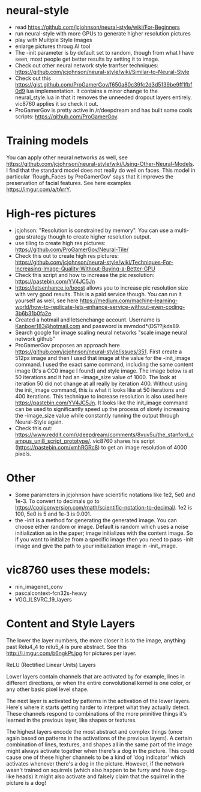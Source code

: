 # neural-style

- read https://github.com/jcjohnson/neural-style/wiki/For-Beginners
- run neural-style with more GPUs to generate higher resolution pictures
- play with Multiple Style Images
- enlarge pictures throug AI tool
- The -init parameter is by default set to random, though from what I have seen, most people get better results by setting it to image.
- Check out other neural network style tranfser techniques: https://github.com/jcjohnson/neural-style/wiki/Similar-to-Neural-Style
- Check out this https://gist.github.com/ProGamerGov/f650a80c39fc2d3d5139be9ff1fbf0d9 lua implementation. It contains a minor change to the neural_style.lua in that it removes the unneeded dropout layers entirely. vic8760 applies it so check it out.
- ProGamerGov is pretty active in /r/deepdream and has built some cools scripts: https://github.com/ProGamerGov.

# Training models
You can apply other neural networks as well, see https://github.com/jcjohnson/neural-style/wiki/Using-Other-Neural-Models. I find that the standard model does not really do well on faces. This model in particular 'Rough_Faces by ProGamerGov' says that it improves the preservation of facial features. See here examples https://imgur.com/a/tArrY.

# High-res pictures
- jcjohson: "Resolution is constrained by memory". You can use a multi-gpu strategy though to create higher resolution output.
- use tiling to create high res pictures: https://github.com/ProGamerGov/Neural-Tile/
- Check this out to create high res pictures: https://github.com/jcjohnson/neural-style/wiki/Techniques-For-Increasing-Image-Quality-Without-Buying-a-Better-GPU
- Check this script and how to increase the pic resolution: https://pastebin.com/YV4JC5Jn
- https://letsenhance.io/boost allows you to increase pic resolution size with very good results. This is a paid service though. You can run it yourself as well, see here https://medium.com/machine-learning-world/how-to-replicate-lets-enhance-service-without-even-coding-3b6b31b0fa2e
- Created a hotmail and letsenchange account. Username is Kanboer183@hotmail.com and password is mvmdod*(DS??jkds89.
- Search google for image scaling neural networks "scale image neural network github"
- ProGamerGov proposes an approach here https://github.com/jcjohnson/neural-style/issues/351. First create a 512px image and then I used that image at the value for the -init_image command. I used the exact same command, including the same content image (It's a CC0 image I found) and style image. The image below is at 50 iterations and it had an -image_size value of 1000. The look at iteration 50 did not change at all really by iteration 400. Without using the init_image command, this is what it looks like at 50 iterations and 400 iterations. This technique to increase resolution is also used here https://pastebin.com/YV4JC5Jn. It looks like the init_image command can be used to significantly speed up the process of slowly increasing the -image_size value while constantly running the output through Neural-Style again.
- Check this out: https://www.reddit.com/r/deepdream/comments/8vuv5u/the_stanford_campus_uni8_script_prototype/. vic8760 shares his script (https://pastebin.com/xmhRGRc8) to get an image resolution of 4000 pixels.

# Other
- Some parameters in jcjohnson have scientific notations like 1e2, 5e0 and 1e-3. To convert to decimals go to https://coolconversion.com/math/scientific-notation-to-decimal/. 1e2 is 100, 5e0 is 5 and 1e-3 is 0.001. 
- the -init is a method for generating the generated image. You can choose either random or image. Default is random which uses a noise initialization as in the paper; image initializes with the content image. So if you want to initialize from a specific image then you need to pass -init image and give the path to your initialization image in -init_image.

# vic8760 uses these models:
- nin_imagenet_conv
- pascalcontext-fcn32s-heavy
- VGG_ILSVRC_19_layers

# Content and Style Layers
The lower the layer numbers, the more closer it is to the image, anything past Relu4_4 to relu5_4 is pure abstract. See this http://i.imgur.com/b6ngkPt.jpg for pictures per layer.

ReLU (Rectified Linear Units) Layers

Lower layers contain channels that are activated by for example, lines in different directions, or when the entire convolutional kernel is one color, or any other basic pixel level shape.

The next layer is activated by patterns in the activation of the lower layers. Here's where it starts getting harder to interpret what they actually detect. These channels respond to combinations of the more primitive things it's learned in the previous layer, like shapes or textures.

The highest layers encode the most abstract and complex things (once again based on patterns in the activations of the previous layers). A certain combination of lines, textures, and shapes all in the same part of the image might always activate together when there's a dog in the picture. This could cause one of these higher channels to be a kind of 'dog indicator' which activates whenever there's a dog in the picture. However, if the network wasn't trained on squirrels (which also happen to be furry and have dog-like heads) it might also activate and falsely claim that the squirrel in the picture is a dog!
